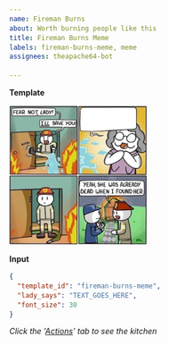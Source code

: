```yaml
---
name: Fireman Burns
about: Worth burning people like this
title: Fireman Burns Meme
labels: fireman-burns-meme, meme
assignees: theapache64-bot

---
```


**Template**

<img src="https://raw.githubusercontent.com/theapache64/gh-meme-maker/master/template_images/fireman_burns.jpg" height="250"/>

**Input**
<!-- 
lady_says = The text the lady says
font_size = Font size of that text
 -->
```json
{
  "template_id": "fireman-burns-meme",
  "lady_says": "TEXT_GOES_HERE",
  "font_size": 30
}
```

<!-- 
Once you created the issue...
 -->
*Click the '[Actions](https://github.com/theapache64/gh-meme-maker/actions)' tab to see the kitchen*